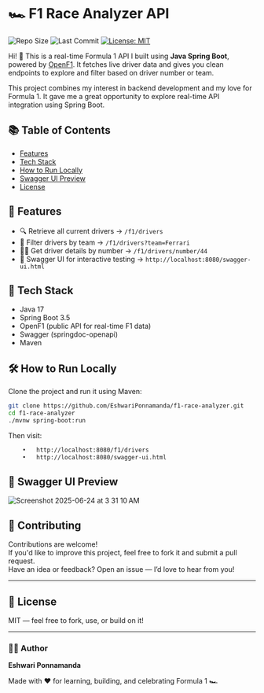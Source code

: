 # 🏎️ F1 Race Analyzer API

![Repo Size](https://img.shields.io/github/repo-size/EshwariPonnamanda/f1-race-analyzer)
![Last Commit](https://img.shields.io/github/last-commit/EshwariPonnamanda/f1-race-analyzer)
[![License: MIT](https://img.shields.io/badge/License-MIT-yellow.svg)](https://opensource.org/licenses/MIT)

Hi! 👋 This is a real-time Formula 1 API I built using **Java Spring Boot**, powered by [OpenF1](https://openf1.org). It fetches live driver data and gives you clean endpoints to explore and filter based on driver number or team.

This project combines my interest in backend development and my love for Formula 1. It gave me a great opportunity to explore real-time API integration using Spring Boot.

## 📚 Table of Contents

- [Features](#features)
- [Tech Stack](#tech-stack)
- [How to Run Locally](#how-to-run-locally)
- [Swagger UI Preview](#swagger-ui-preview)
- [License](#license)


## 🚀 Features

- 🔍 Retrieve all current drivers → `/f1/drivers`
- 🏁 Filter drivers by team → `/f1/drivers?team=Ferrari`
- 🧑‍✈️ Get driver details by number → `/f1/drivers/number/44`
- 📘 Swagger UI for interactive testing → `http://localhost:8080/swagger-ui.html`


## 🧰 Tech Stack
- Java 17  
- Spring Boot 3.5  
- OpenF1 (public API for real-time F1 data)  
- Swagger (springdoc-openapi)  
- Maven


## 🛠️ How to Run Locally
Clone the project and run it using Maven:
```bash
git clone https://github.com/EshwariPonnamanda/f1-race-analyzer.git
cd f1-race-analyzer
./mvnw spring-boot:run
```

Then visit:

```bash
	•	http://localhost:8080/f1/drivers
	•	http://localhost:8080/swagger-ui.html
```

## 📸 Swagger UI Preview
![Screenshot 2025-06-24 at 3 31 10 AM](https://github.com/user-attachments/assets/8d58b963-0b3a-46c3-9998-bec89d6d80ca)


## 🤝 Contributing

Contributions are welcome!  
If you'd like to improve this project, feel free to fork it and submit a pull request.  
Have an idea or feedback? Open an issue — I’d love to hear from you!

---

## 📄 License

MIT — feel free to fork, use, or build on it!

---

### 👩‍💻 Author

**Eshwari Ponnamanda**

Made with ❤️ for learning, building, and celebrating Formula 1 🏎️





